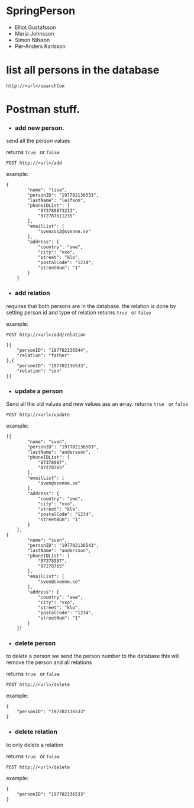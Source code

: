 # SpringPerson
- Elliot Gustafsson
- Maria Johnsson
- Simon Nilsson
- Per-Anders Karlsson

# list all persons in the database

```
http://<url>/searchCon
```

# Postman stuff.

- ### add new person.
send all the person values

returns ```true ``` or ```false```
```
POST http://<url>/add
```
example:
```
{
        "name": "lisa",
        "personID": "197702136533",
        "lastName": "leifson",
        "phoneIDList": [
            "073789873213",
            "072787611235"
        ],
        "emailList": [
            "svensss2@svenne.se"
        ],
        "address": {
            "country": "swe",
            "city": "vxo",
            "street": "klo",
            "postalCode": "1234",
            "streetNum": "1"
        }
    }
```

- ### add relation
requires that both persons are in the database.
the relation is done by setting person id and type of relation
returns ```true ``` or ```false```

example:
````
POST http://<url>/add/relation
````

````
[{
	"personID": "197702136544",
	"relation": "father"
},{
	"personID": "197702136533",
	"relation": "son"
}]
````

- ### update a person
Send all the old values and new values
ass an array.
returns ```true ``` or ```false```

````
POST http://<url>/update
````
example:
````
[{
        "name": "sven",
        "personID": "197702136503",
        "lastName": "andersson",
        "phoneIDList": [
            "07378987",
            "07278765"
        ],
        "emailList": [
            "sven@svenne.se"
        ],
        "address": {
            "country": "swe",
            "city": "vxo",
            "street": "klo",
            "postalCode": "1234",
            "streetNum": "1"
        }
    },
{
        "name": "sven",
        "personID": "197702136543",
        "lastName": "andersson",
        "phoneIDList": [
            "07378987",
            "07278765"
        ],
        "emailList": [
            "sven@svenne.se"
        ],
        "address": {
            "country": "swe",
            "city": "vxo",
            "street": "klo",
            "postalCode": "1234",
            "streetNum": "1"
        }
    }]
````

- ### delete person

to delete a person we send the person number to the database
this will remove the person and all relations

returns ```true ``` or ```false```

````
POST http://<url>/delete
````
example:
````
{
	"personID": "197702136533"
}
````

- ### delete relation
to only delete a relation 

returns ```true ``` or ```false```

````
POST http://<url>/delete
````
example:
````
{
	"personID": "197702136533"
}
````
